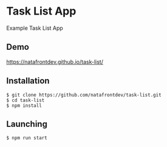 # Task List App

Example Task List App

## Demo

https://natafrontdev.github.io/task-list/

## Installation

```
$ git clone https://github.com/natafrontdev/task-list.git
$ cd task-list
$ npm install
```
## Launching

```
$ npm run start
```
